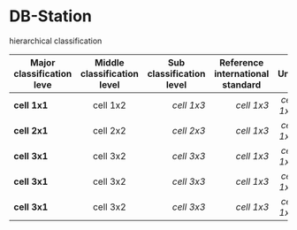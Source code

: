 # DB-Station

hierarchical classification 

|  <center>Major classification leve</center> |  <center>Middle classification level</center> |  <center>Sub classification level</center> |<center>Reference international standard</center> |<center>Unit</center> |<center>File format</center> |<center>etc</center> |
|:--------|:--------:|--------:|--------:|--------:|--------:|--------:|
|**cell 1x1** | <center>cell 1x2 </center> |*cell 1x3* |*cell 1x3* |*cell 1x3* |*cell 1x3* |*cell 1x3* |
|**cell 2x1** | <center>cell 2x2 </center> |*cell 2x3* |*cell 1x3* |*cell 1x3* |*cell 1x3* |*cell 1x3* |
|**cell 3x1** | <center>cell 3x2 </center> |*cell 3x3* |*cell 1x3* |*cell 1x3* |*cell 1x3* |*cell 1x3* |
|**cell 3x1** | <center>cell 3x2 </center> |*cell 3x3* |*cell 1x3* |*cell 1x3* |*cell 1x3* |*cell 1x3* |
|**cell 3x1** | <center>cell 3x2 </center> |*cell 3x3* |*cell 1x3* |*cell 1x3* |*cell 1x3* |*cell 1x3* |

